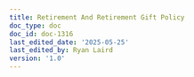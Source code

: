 ```yaml
---
title: Retirement And Retirement Gift Policy
doc_type: doc
doc_id: doc-1316
last_edited_date: '2025-05-25'
last_edited_by: Ryan Laird
version: '1.0'
---
```


<!-- Unsupported block type: unsupported -->

